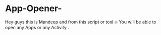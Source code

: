 # App-Opener-
Hey guys this is Mandeep and from this script or tool 🔥 You will be able to open any Apps or any Activity .
